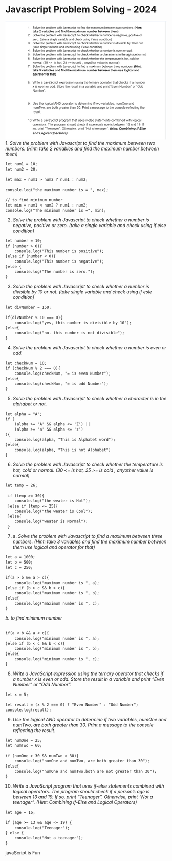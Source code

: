 <!-- markdown about this repo  -->
# Javascript Problem Solving - 2024


<img src="img/java.png" alt="" >
1. <i>Solve the problem with Javascript  to find the maximum between two numbers. (Hint: take 2 variables and find the maximum number between them)
</i>

```
let num1 = 10;
let num2 = 20;

let max = num1 > num2 ? num1 : num2;

console.log("the maximum number is = ", max);

// to find minimum number 
let min = num1 < num2 ? num1 : num2;
console.log("The minimum number is =", min);
```


2. <i> Solve the problem with Javascript  to check whether a number is negative, positive or zero. (take a single variable and check using if else condition) 
 </i>

```
let number = 10;
if (number > 0){
    console.log("This number is positive");
}else if (number < 0){
    console.log("This number is negative");
}else {
    console.log("The number is zero.");
}
```
3. <i>Solve the problem with Javascript  to check whether a number is divisible by 10 or not. (take single variable and check using if esle condition)

</i>

```
let divNumber = 150;

if(divNumber % 10 === 0){
    console.log("yes, this number is divisible by 10");
}else{
    console.log("no. this number is not divisible");
}
```

4. <i>Solve the problem with Javascript  to check whether a number is even or odd. 
</i>

```
let checkNum = 10;
if (checkNum % 2 === 0){
    console.log(checkNum, "= is even Number");
}else{
    console.log(checkNum, "= is odd Number");
}

```

5. <i>Solve the problem with Javascript  to check whether a character is in the alphabet or not. 
</i>

```
let alpha = "A";
if (
    (alpha >= 'A' && alpha <= 'Z') || 
    (alpha >= 'a' && alpha <= 'z')
){
    console.log(alpha, "This is Alphabet word");
}else{
    console.log(alpha, "This is not Alphabet")
}

```
6. <i>Solve the problem with Javascript  to check whether the temperature is hot, cold or normal. (30 <=  is hot, 25 >= is cold , anyother value is normal)
</i>

```
let temp = 26;

 if (temp >= 30){
    console.log("the weater is Hot");
 }else if (temp <= 25){
    console.log("the weater is Cool");
 }else{
    console.log("weater is Normal");
 }

```
7. a. <i> Solve the problem with Javascript  to find a maximum between three numbers. (Hint: take 3 variables and find the maximum number between them use logical and operator for that)
</i>

```
let a = 1000;
let b = 500;
let c = 250;

if(a > b && a > c){
    console.log("maximum number is ", a);
}else if (b > c && b > c){
    console.log("maximum number is ", b);
}else{
    console.log("maximum number is ", c);
}

```
<i>b. to find minimum number </i>
```

if(a < b && a < c){
    console.log("minimum number is ", a);
}else if (b < c && b < c){
    console.log("minimum number is ", b);
}else{
    console.log("minimum number is ", c);
}

```
8. <i>Write a JavaScript expression using the ternary operator that checks if a number x is even or odd. Store the result in a variable and print “Even Number” or “Odd Number”.</i>

```
let x = 5;

let result = (x % 2 === 0) ? "Even Number" : "Odd Number";
console.log(result);

```
9. <i>Use the logical AND operator to determine if two variables, numOne and numTwo, are both greater than 30. Print a message to the console reflecting the result.</i>
```
let numOne = 25;
let numTwo = 60;

if (numOne > 30 && numTwo > 30){
    console.log("numOne and numTwo, are both greater than 30");
}else{
    console.log("numOne and numTwo,both are not greater than 30");
}

```
10. <i>Write a JavaScript program that uses if-else statements combined with logical operators. The program should check if a person’s age is between 13 and 19. If so, print “Teenager”. Otherwise, print “Not a teenager”. (Hint: Combining If-Else and Logical Operators)
</i>

```
let age = 16;

if (age >= 13 && age <= 19) {
    console.log("Teenager");
} else {
    console.log("Not a teenager");
}

```

<p>javaScript is Fun</p>
